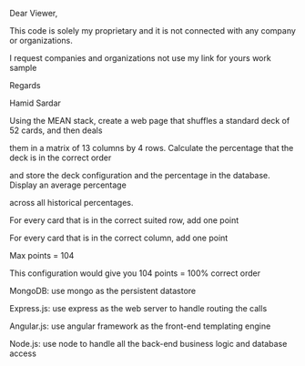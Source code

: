 Dear Viewer,

This code is solely my proprietary and it is not connected with any company or organizations.

I request companies and organizations not use my link for yours work sample

Regards

Hamid Sardar

Using the MEAN stack, create a web page that shuffles a standard deck of 52 cards, and then deals 

them in a matrix of 13 columns by 4 rows. Calculate the percentage that the deck is in the correct order 

and store the deck configuration and the percentage in the database. Display an average percentage 

across all historical percentages.

For every card that is in the correct suited row, add one point

For every card that is in the correct column, add one point

Max points = 104

This configuration would give you 104 points = 100% correct order

MongoDB: use mongo as the persistent datastore

Express.js: use express as the web server to handle routing the calls

Angular.js: use angular framework as the front-end templating engine

Node.js: use node to handle all the back-end business logic and database access
